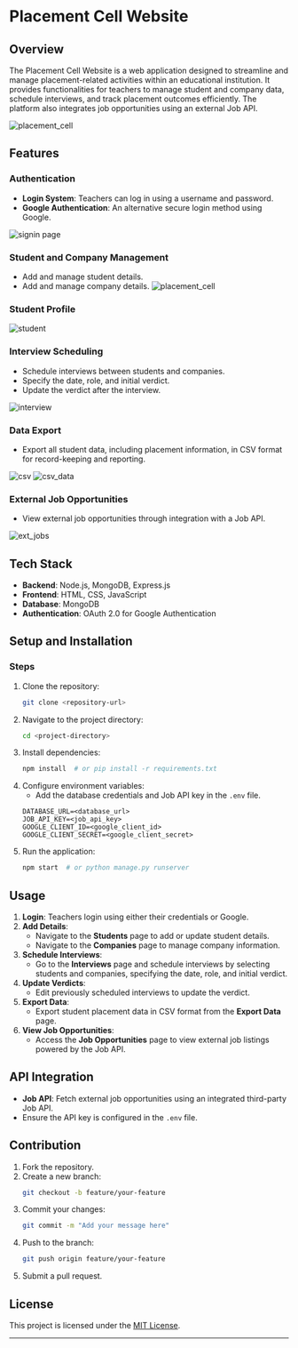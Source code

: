 # Placement Cell Website

## Overview
The Placement Cell Website is a web application designed to streamline and manage placement-related activities within an educational institution. It provides functionalities for teachers to manage student and company data, schedule interviews, and track placement outcomes efficiently. The platform also integrates job opportunities using an external Job API.

![placement_cell](https://github.com/user-attachments/assets/2f499443-fe4a-40dd-a033-e7eb24fb63fe)

## Features

### Authentication
- **Login System**: Teachers can log in using a username and password.
- **Google Authentication**: An alternative secure login method using Google.

![signin page](https://github.com/user-attachments/assets/8ed9a951-d15f-43a2-a106-b5cb7e638f95)

### Student and Company Management
- Add and manage student details.
- Add and manage company details.
![placement_cell](https://github.com/user-attachments/assets/ff272a5d-5f24-4eda-b7b7-27cab41e415a)

### Student Profile

![student](https://github.com/user-attachments/assets/91b67bec-1274-4891-8cb6-70d853c96f4c)

### Interview Scheduling
- Schedule interviews between students and companies.
- Specify the date, role, and initial verdict.
- Update the verdict after the interview.

![interview](https://github.com/user-attachments/assets/5eeb3146-04d0-4842-955c-e0384c83f220)

### Data Export
- Export all student data, including placement information, in CSV format for record-keeping and reporting.

![csv](https://github.com/user-attachments/assets/d1f56539-a610-4ea8-ac09-e4c30e2ad22d)
![csv_data](https://github.com/user-attachments/assets/5e0ea434-1a56-4ce4-a221-7d434b88db3b)

### External Job Opportunities
- View external job opportunities through integration with a Job API.

![ext_jobs](https://github.com/user-attachments/assets/08a3f86d-3bbe-48cd-91f8-b8493f34cc91)

## Tech Stack
- **Backend**: Node.js, MongoDB, Express.js
- **Frontend**: HTML, CSS, JavaScript
- **Database**: MongoDB
- **Authentication**: OAuth 2.0 for Google Authentication

## Setup and Installation

### Steps
1. Clone the repository:
   ```bash
   git clone <repository-url>
   ```
2. Navigate to the project directory:
   ```bash
   cd <project-directory>
   ```
3. Install dependencies:
   ```bash
   npm install  # or pip install -r requirements.txt
   ```
4. Configure environment variables:
   - Add the database credentials and Job API key in the `.env` file.
   ```env
   DATABASE_URL=<database_url>
   JOB_API_KEY=<job_api_key>
   GOOGLE_CLIENT_ID=<google_client_id>
   GOOGLE_CLIENT_SECRET=<google_client_secret>
   ```
5. Run the application:
   ```bash
   npm start  # or python manage.py runserver
   ```

## Usage

1. **Login**: Teachers login using either their credentials or Google.
2. **Add Details**:
   - Navigate to the **Students** page to add or update student details.
   - Navigate to the **Companies** page to manage company information.
3. **Schedule Interviews**:
   - Go to the **Interviews** page and schedule interviews by selecting students and companies, specifying the date, role, and initial verdict.
4. **Update Verdicts**:
   - Edit previously scheduled interviews to update the verdict.
5. **Export Data**:
   - Export student placement data in CSV format from the **Export Data** page.
6. **View Job Opportunities**:
   - Access the **Job Opportunities** page to view external job listings powered by the Job API.

## API Integration
- **Job API**: Fetch external job opportunities using an integrated third-party Job API.
- Ensure the API key is configured in the `.env` file.

## Contribution
1. Fork the repository.
2. Create a new branch:
   ```bash
   git checkout -b feature/your-feature
   ```
3. Commit your changes:
   ```bash
   git commit -m "Add your message here"
   ```
4. Push to the branch:
   ```bash
   git push origin feature/your-feature
   ```
5. Submit a pull request.

## License
This project is licensed under the [MIT License](LICENSE).

---

